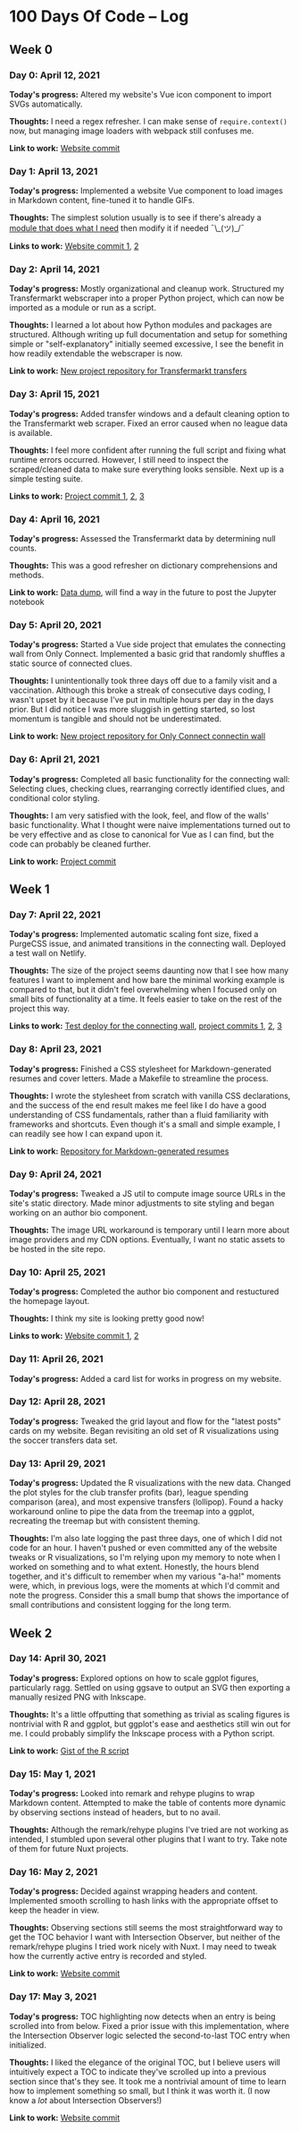# 100 Days Of Code &ndash; Log

## Week 0

### Day 0: April 12, 2021

**Today's progress:** Altered my website's Vue icon component to import SVGs automatically.

**Thoughts:** I need a regex refresher.
I can make sense of `require.context()` now, but managing image loaders with webpack still confuses me.

**Link to work:** [Website commit](https://github.com/emordonez/website/commit/85ec813df7c5d9add4113869ab75347f746f79e7)

### Day 1: April 13, 2021

**Today's progress:** Implemented a website Vue component to load images in Markdown content, fine-tuned it to handle GIFs.

**Thoughts:** The simplest solution usually is to see if there's already a [module that does what I need](https://image.nuxtjs.org/) then modify it if needed  ¯\\\_(ツ)_/¯

**Links to work:** [Website commit 1](https://github.com/emordonez/website/commit/66949f27d1c9c5d05113674b464193a329e8ddbd), [2](https://github.com/emordonez/website/commit/33ee93f4e51b2aed95e70e5399bdfda523202c48)

### Day 2: April 14, 2021

**Today's progress:** Mostly organizational and cleanup work.
Structured my Transfermarkt webscraper into a proper Python project, which can now be imported as a module or run as a script.

**Thoughts:** I learned a lot about how Python modules and packages are structured.
Although writing up full documentation and setup for something simple or "self-explanatory" initially seemed excessive, I see the benefit in how readily extendable the webscraper is now.

**Link to work:** [New project repository for Transfermarkt transfers](https://github.com/emordonez/transfermarkt-transfers)

### Day 3: April 15, 2021

**Today's progress:** Added transfer windows and a default cleaning option to the Transfermarkt web scraper.
Fixed an error caused when no league data is available.

**Thoughts:** I feel more confident after running the full script and fixing what runtime errors occurred.
However, I still need to inspect the scraped/cleaned data to make sure everything looks sensible.
Next up is a simple testing suite.

**Links to work:** [Project commit 1](https://github.com/emordonez/transfermarkt-transfers/commit/2f6dbd794de84680d524be0b2a9d820748a420ba), [2](https://github.com/emordonez/transfermarkt-transfers/commit/114dec6c9b6e61b21fbbf76e31dc809b4dca75c2), [3](https://github.com/emordonez/transfermarkt-transfers/commit/314413ea12c90aadfe5e09af1854fa009c11c7a5)

### Day 4: April 16, 2021

**Today's progress:** Assessed the Transfermarkt data by determining null counts.

**Thoughts:** This was a good refresher on dictionary comprehensions and methods.

**Link to work:** [Data dump](https://github.com/emordonez/transfermarkt-transfers/commit/4d6c33da9c9df710a981caa41b987973a9353284), will find a way in the future to post the Jupyter notebook

### Day 5: April 20, 2021

**Today's progress:** Started a Vue side project that emulates the connecting wall from Only Connect.
Implemented a basic grid that randomly shuffles a static source of connected clues.

**Thoughts:** I unintentionally took three days off due to a family visit and a vaccination.
Although this broke a streak of consecutive days coding, I wasn't upset by it because I've put in multiple hours per day in the days prior.
But I did notice I was more sluggish in getting started, so lost momentum is tangible and should not be underestimated.

**Link to work:** [New project repository for Only Connect connectin wall](https://github.com/emordonez/connecting-wall)

### Day 6: April 21, 2021

**Today's progress:** Completed all basic functionality for the connecting wall: Selecting clues, checking clues, rearranging correctly identified clues, and conditional color styling.

**Thoughts:** I am very satisfied with the look, feel, and flow of the walls' basic functionality.
What I thought were naive implementations turned out to be very effective and as close to canonical for Vue as I can find, but the code can probably be cleaned further.

**Link to work:** [Project commit](https://github.com/emordonez/connecting-wall/commit/eb07e17d2257c7068dcf626924d84599c66ef751)

## Week 1

### Day 7: April 22, 2021

**Today's progress:** Implemented automatic scaling font size, fixed a PurgeCSS issue, and animated transitions in the connecting wall.
Deployed a test wall on Netlify.

**Thoughts:** The size of the project seems daunting now that I see how many features I want to implement and how bare the minimal working example is compared to that, but it didn't feel overwhelming when I focused only on small bits of functionality at a time.
It feels easier to take on the rest of the project this way.

**Links to work:** [Test deploy for the connecting wall](https://connecting-wall.netlify.app/), [project commits 1](https://github.com/emordonez/connecting-wall/commit/d02e24d4516c7ea7adf4ff0e7c67c0f756c37f3e), [2](https://github.com/emordonez/connecting-wall/commit/3661c9a6032d0ee04bb18e57a4fd711e3c6cce78), [3](https://github.com/emordonez/connecting-wall/commit/48dd63b96daa25f268b8ff96413537fe028fe7ca)

### Day 8: April 23, 2021

**Today's progress:** Finished a CSS stylesheet for Markdown-generated resumes and cover letters.
Made a Makefile to streamline the process.

**Thoughts:** I wrote the stylesheet from scratch with vanilla CSS declarations, and the success of the end result makes me feel like I do have a good understanding of CSS fundamentals, rather than a fluid familiarity with frameworks and shortcuts.
Even though it's a small and simple example, I can readily see how I can expand upon it.

**Link to work:** [Repository for Markdown-generated resumes](https://github.com/emordonez/resumes)

### Day 9: April 24, 2021

**Today's progress:** Tweaked a JS util to compute image source URLs in the site's static directory.
Made minor adjustments to site styling and began working on an author bio component.

**Thoughts:** The image URL workaround is temporary until I learn more about image providers and my CDN options.
Eventually, I want no static assets to be hosted in the site repo.

### Day 10: April 25, 2021

**Today's progress:** Completed the author bio component and restuctured the homepage layout.

**Thoughts:** I think my site is looking pretty good now!

**Links to work:** [Website commit 1](https://github.com/emordonez/website/commit/c2b11e87e0b675d6696b7700dee6d4feeb4f4b65), [2](https://github.com/emordonez/website/commit/48e060c55b39e86fb1cb9e103b68a595d5e1cc2b)

### Day 11: April 26, 2021

**Today's progress:** Added a card list for works in progress on my website.

### Day 12: April 28, 2021

**Today's progress:** Tweaked the grid layout and flow for the "latest posts" cards on my website.
Began revisiting an old set of R visualizations using the soccer transfers data set.

### Day 13: April 29, 2021

**Today's progress:** Updated the R visualizations with the new data.
Changed the plot styles for the club transfer profits (bar), league spending comparison (area), and most expensive transfers (lollipop).
Found a hacky workaround online to pipe the data from the treemap into a ggplot, recreating the treemap but with consistent theming.

**Thoughts:** I'm also late logging the past three days, one of which I did not code for an hour.
I haven't pushed or even committed any of the website tweaks or R visualizations, so I'm relying upon my memory to note when I worked on something and to what extent.
Honestly, the hours blend together, and it's difficult to remember when my various "a-ha!" moments were, which, in previous logs, were the moments at which I'd commit and note the progress.
Consider this a small bump that shows the importance of small contributions and consistent logging for the long term.

## Week 2

### Day 14: April 30, 2021

**Today's progress:** Explored options on how to scale ggplot figures, particularly ragg.
Settled on using ggsave to output an SVG then exporting a manually resized PNG with Inkscape.

**Thoughts:** It's a little offputting that something as trivial as scaling figures is nontrivial with R and ggplot, but ggplot's ease and aesthetics still win out for me.
I could probably simplify the Inkscape process with a Python script.

**Link to work:** [Gist of the R script](https://gist.github.com/emordonez/5fe7d760ceba4aa0c930ca6496ba1b42)

### Day 15: May 1, 2021

**Today's progress:** Looked into remark and rehype plugins to wrap Markdown content.
Attempted to make the table of contents more dynamic by observing sections instead of headers, but to no avail.

**Thoughts:** Although the remark/rehype plugins I've tried are not working as intended, I stumbled upon several other plugins that I want to try.
Take note of them for future Nuxt projects.

### Day 16: May 2, 2021

**Today's progress:** Decided against wrapping headers and content.
Implemented smooth scrolling to hash links with the appropriate offset to keep the header in view.

**Thoughts:** Observing sections still seems the most straightforward way to get the TOC behavior I want with Intersection Observer, but neither of the remark/rehype plugins I tried work nicely with Nuxt.
I may need to tweak how the currently active entry is recorded and styled.

**Link to work:** [Website commit](https://github.com/emordonez/website/commit/e38ba329b1b03a27a9a02b42b224afcf34462ce7)

### Day 17: May 3, 2021

**Today's progress:** TOC highlighting now detects when an entry is being scrolled into from below.
Fixed a prior issue with this implementation, where the Intersection Observer logic selected the second-to-last TOC entry when initialized.

**Thoughts:** I liked the elegance of the original TOC, but I believe users will intuitively expect a TOC to indicate they've scrolled up into a previous section since that's they see.
It took me a nontrivial amount of time to learn how to implement something so small, but I think it was worth it. (I now know a _lot_ about Intersection Observers!)

**Link to work:** [Website commit](https://github.com/emordonez/website/commit/91213c6626345fac13ee2d2d98f515c1639ea5a1)
